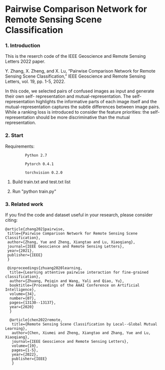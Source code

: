 # Pairwise Comparison Network for Remote Sensing Scene Classification

### 1. Introduction

This is the reserch code of the IEEE Geoscience and Remote Sensing Letters 2022 paper.

Y. Zhang, X. Zheng, and X. Lu, “Pairwise Comparison Network for Remote Sensing Scene Classification,” IEEE Geoscience and Remote Sensing Letters, vol. 19, pp. 1-5, 2022.

In this code, we selected pairs of confused images as input and generate their own self- representation and mutual-representation. The self-representation highlights the informative parts of each image itself and the mutual-representation captures the subtle differences between image pairs. While a ranking loss is introduced to consider the feature priorities: the self-representation should be more discriminative than the mutual representation.


### 2. Start

Requirements:
             
             Python 2.7
 
             Pytorch 0.4.1
 
             torchvision 0.2.0

1. Build train.txt and test.txt list 

2. Run "python train.py" 



### 3. Related work

If you find the code and dataset useful in your research, please consider citing:

    @article{zhang2021pairwise,
     title={Pairwise Comparison Network for Remote Sensing Scene Classification},
     author={Zhang, Yue and Zheng, Xiangtao and Lu, Xiaoqiang},
     journal={IEEE Geoscience and Remote Sensing Letters},
     year={2021},
     publisher={IEEE}
     }

     @inproceedings{zhuang2020learning,
      title={Learning attentive pairwise interaction for fine-grained classification},
      author={Zhuang, Peiqin and Wang, Yali and Qiao, Yu},
      booktitle={Proceedings of the AAAI Conference on Artificial Intelligence},
      volume={34},
      number={07},
      pages={13130--13137},
      year={2020}
      }

      @article{chen2022remote,
       title={Remote Sensing Scene Classification by Local--Global Mutual Learning},
       author={Chen, Xiumei and Zheng, Xiangtao and Zhang, Yue and Lu, Xiaoqiang},
       journal={IEEE Geoscience and Remote Sensing Letters},
       volume={19},
       pages={1-5},
       year={2022},
       publisher={IEEE}
       }




